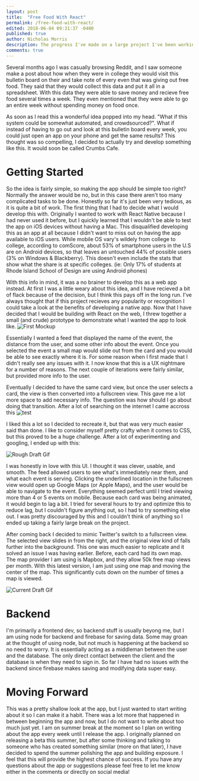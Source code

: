 ```yaml
---
layout: post
title:  "Free Food With React"
permalink: /free-food-with-react/
edited: 2018-06-04 09:31:37 -0400
published: true
author: Nicholas Morris
description: The progress I've made on a large project I've been working on 
comments: true
---
```


Several months ago I was casually browsing Reddit, and I saw someone make a post about how when they were in college they would visit this bulletin
board on their and take note of every even that was giving out free food. They said that they would collect this data and put it all in a spreadsheet. With this data they were able to save money and recieve free food several times a week. They even mentioned that they were able to go an entire week without spending money on food once.


As soon as I read this a wonderful idea popped into my head. "What if this system could be somewhat automated, and crowdsourced?". What if instead of having to go out and look at this bulletin board every week, you could just open an app on your phone and get the same results? This thought was so compelling, I decided to actually try and develop something like this. It would soon be called Crumbs Cafe.

# Getting Started


So the idea is fairly simple, so making the app should be simple too right? Normally the answer would be no, but in this case there aren't too many complicated tasks to be done. Honestly so far it's just been very tedious, as it is quite a bit of work. The first thing that I had to decide what I would develop this with. Originally I wanted to work with React Native because I had never used it before, but I quickly learned that I wouldn't be able to test the app on iOS devices without having a Mac. This disqualified developing this as an app at all because I didn't want to miss out on having the app available to iOS users. While mobile OS vary's wildely from college to college, according to comScore, about 53% of smartphone users in the U.S are on Android devices, so that leaves an untouched 44% of possible users (3% on Windows & Blackberry). This doesn't even include the stats that show what the share is at specific colleges. (ie: Only 17% of students at Rhode Island School of Design are using Android phones) 


With this info in mind, it was a no brainer to develop this as a web app instead. At first I was a little weary about this idea, and I have recieved a bit of flack because of the decision, but I think this pays off in the long run. I've always thought that if this project recieves any popularity or recognition I could take a look at the benefits of developing a native app. Now that I have decided that I would be building with React on the web, I threw together a small (and crude) prototype to demonstrate what I wanted the app to look like.
![First Mockup](https://preview.ibb.co/gcZYTT/20180604_121728.png)


Essentially I wanted a feed that displayed the name of the event, the distance from the user, and some other info about the event. Once you selected the event a small map would slide out from the card and you would be able to see exactly where it is. For some reason when I first made that I didn't really see any issues with it. I now know that this is a UX nightmare for a number of reasons. The next couple of iterations were fairly similar, but provided more info to the user.


Eventually I decided to have the same card view, but once the user selects a card, the view is then converted into a fullscreen view. This gave me a lot more space to add necessary info. The question was how should I go about doing that transition. After a lot of searching on the internet I came accross this ![test](https://static.collectui.com/shots/4178615/landscapes-of-europe-ui-concept-large)

I liked this a lot so I decided to recreate it, but that was very much easier said than done. I like to consider myself pretty crafty when it comes to CSS, but this proved to be a huge challenge. After a lot of experimenting and googling, I ended up with this:

![Rough Draft Gif](https://i.imgur.com/Ep7ERfN.gif)

I was honestly in love with this UI. I thought it was clever, usable, and smooth. The feed allowed users to see what's immediately near them, and what each event is serving. Clicking the underlined location in the fullscreen view would open up Google Maps (or Apple Maps), and the user would be able to navigate to the event. Everything seemed perfect until I tried viewing more than 4 or 5 events on mobile. Because each card was being animated, it would begin to lag a bit. I tried for several hours to try and optimize this to reduce lag, but I couldn't figure anything out, so I had to try something else out. I was pretty discouraged by this and I couldn't think of anything so I ended up taking a fairly large break on the project.


After coming back I decided to mimic Twitter's switch to a fullscreen view. The selected view slides in from the right, and the original view kind of falls further into the background. This one was much easier to replicate and it solved an issue I was having earlier. Before, each card had its own map. The map provider I am using is Mapbox, and they allow 50k free map views per month. With this latest version, I am just using one map and moving the center of the map. This significantly cuts down on the number of times a map is viewed.

![Current Draft Gif](https://i.imgur.com/KQMCIlF.gif)


# Backend

I'm primarily a frontend dev, so backend stuff is usually beyong me, but I am using node for backend and firebase for saving data. Some may groan at the thought of using node, but not much is happening at the backend so no need to worry. It is essentially acting as a middleman between the user and the database. The only direct contact between the client and the database is when they need to sign in. So far I have had no issues with the backend since firebase makes saving and modifying data super easy.

# Moving Forward

This was a pretty shallow look at the app, but I just wanted to start writing about it so I can make it a habit. There was a lot more that happened in between beginning the app and now, but I do not want to write about too much just yet. I am on summer break at the moment so I plan on writing about the app every week until I release the app. I originally planned on releasing a beta this summer, but after some thinking and talking to someone who has created something similar (more on that later), I have decided to spend the summer polishing the app and building exposure. I feel that this will provide the highest chance of success. If you have any questions about the app or suggestions please feel free to let me know either in the comments or directly on social media!


